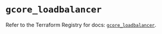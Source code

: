 # `gcore_loadbalancer`

Refer to the Terraform Registry for docs: [`gcore_loadbalancer`](https://registry.terraform.io/providers/g-core/gcorelabs/0.3.63/docs/resources/gcore_loadbalancer).
